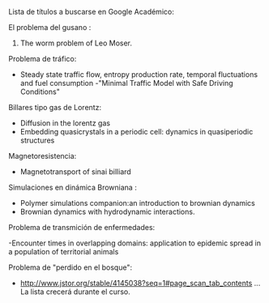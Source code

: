 Lista de títulos a buscarse en Google Académico:

El problema del gusano : 

1. The worm problem of Leo Moser.

Problema de tráfico: 

- Steady state traffic flow, entropy production rate,
temporal fluctuations and fuel consumption
-"Minimal Traffic Model with Safe Driving Conditions"

Billares tipo gas de Lorentz: 

- Diffusion in the lorentz gas
- Embedding quasicrystals in a periodic cell: dynamics in quasiperiodic structures

Magnetoresistencia: 

- Magnetotransport of sinai billiard 

Simulaciones en dinámica Browniana : 

- Polymer simulations companion:an introduction to brownian dynamics
- Brownian dynamics with hydrodynamic interactions.

Problema de transmición de enfermedades: 

-Encounter times in overlapping domains: application to epidemic spread in a population of territorial animals

Problema de "perdido en el bosque": 

- http://www.jstor.org/stable/4145038?seq=1#page_scan_tab_contents
...
La lista crecerá durante el curso. 
